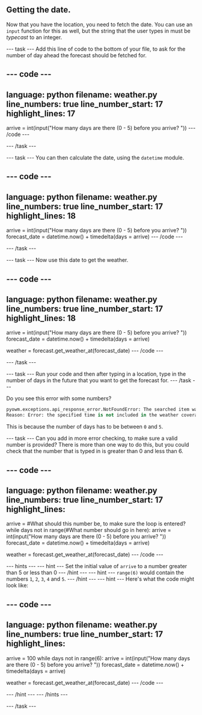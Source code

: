 ## Getting the date.

Now that you have the location, you need to fetch the date. You can use an `input` function for this as well, but the string that the user types in must be *typecast* to an integer.

--- task ---
Add this line of code to the bottom of your file, to ask for the number of day ahead the forecast should be fetched for.

--- code ---
---
language: python
filename: weather.py
line_numbers: true
line_number_start: 17 
highlight_lines: 17
---
arrive = int(input("How many days are there (0 - 5) before you arrive? "))
--- /code ---

--- /task ---

--- task ---
You can then calculate the date, using the `datetime` module.

--- code ---
---
language: python
filename: weather.py
line_numbers: true
line_number_start: 17 
highlight_lines: 18
---
arrive = int(input("How many days are there (0 - 5) before you arrive? "))
forecast_date = datetime.now() + timedelta(days = arrive)
--- /code ---

--- /task ---

--- task ---
Now use this date to get the weather.

--- code ---
---
language: python
filename: weather.py
line_numbers: true
line_number_start: 17 
highlight_lines: 18
---
arrive = int(input("How many days are there (0 - 5) before you arrive? "))
forecast_date = datetime.now() + timedelta(days = arrive)

weather = forecast.get_weather_at(forecast_date)
--- /code ---

--- /task ---

--- task ---
Run your code and then after typing in a location, type in the number of days in the future that you want to get the forecast for.
--- /task ---

Do you see this error with some numbers?

```python
pyowm.exceptions.api_response_error.NotFoundError: The searched item was not found.
Reason: Error: the specified time is not included in the weather coverage range
```

This is because the number of days has to be between `0` and `5`.

--- task ---
Can you add in more error checking, to make sure a valid number is provided? There is more than one way to do this, but you could check that the number that is typed in is greater than 0 and less than 6.

--- code ---
---
language: python
filename: weather.py
line_numbers: true
line_number_start: 17 
highlight_lines: 
---
arrive = #What should this number be, to make sure the loop is entered?
while days not in range(#What number should go in here):
    arrive = int(input("How many days are there (0 - 5) before you arrive? "))
    forecast_date = datetime.now() + timedelta(days = arrive)

weather = forecast.get_weather_at(forecast_date)
--- /code ---

--- hints --- --- hint ---
Set the initial value of `arrive` to a number greater than 5 or less than 0
--- /hint --- --- hint ---
`range(6)` would contain the numbers `1`, `2`, `3`, `4` and `5`.
--- /hint --- --- hint ---
Here's what the code might look like:

--- code ---
---
language: python
filename: weather.py
line_numbers: true
line_number_start: 17 
highlight_lines:
---
arrive = 100
while days not in range(6):
    arrive = int(input("How many days are there (0 - 5) before you arrive? "))
    forecast_date = datetime.now() + timedelta(days = arrive)

weather = forecast.get_weather_at(forecast_date)
--- /code ---

--- /hint --- --- /hints ---

--- /task ---
